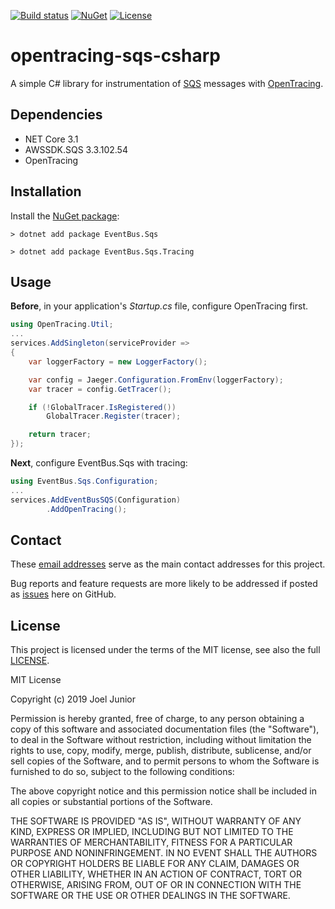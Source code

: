 [![Build status](https://ci.appveyor.com/api/projects/status/k7o1c0k2tbu4nhx6/branch/master?svg=true)](https://ci.appveyor.com/project/juniortads/opentracing-sqs-csharp/branch/master) [![NuGet](https://buildstats.info/nuget/EventBus.Sqs.Tracing)](http://www.nuget.org/packages/EventBus.Sqs.Tracing)
[![License](https://img.shields.io/badge/license-MIT-blue.svg)](LICENSE)

# opentracing-sqs-csharp

A simple C# library for instrumentation of [SQS](https://aws.amazon.com/sqs) messages 
with [OpenTracing](http://opentracing.io/).

## Dependencies

* NET Core 3.1 
* AWSSDK.SQS 3.3.102.54
* OpenTracing

## Installation

Install the [NuGet package](https://www.nuget.org/packages/EventBus.Sqs.Tracing/):

    > dotnet add package EventBus.Sqs

    > dotnet add package EventBus.Sqs.Tracing

## Usage

**Before**, in your application's _Startup.cs_ file, configure OpenTracing first.
```cs
using OpenTracing.Util;
...
services.AddSingleton(serviceProvider =>
{
    var loggerFactory = new LoggerFactory();

    var config = Jaeger.Configuration.FromEnv(loggerFactory);
    var tracer = config.GetTracer();

    if (!GlobalTracer.IsRegistered())
        GlobalTracer.Register(tracer);

    return tracer;
});
```
**Next**, configure EventBus.Sqs with tracing: 
```cs
using EventBus.Sqs.Configuration;
...
services.AddEventBusSQS(Configuration)
        .AddOpenTracing();
```


## Contact

These [email addresses](MAINTAINERS) serve as the main contact addresses for this project.

Bug reports and feature requests are more likely to be addressed
if posted as [issues](../../issues) here on GitHub.

## License

This project is licensed under the terms of the MIT license, see also the full [LICENSE](LICENSE).

MIT License

Copyright (c) 2019 Joel Junior

Permission is hereby granted, free of charge, to any person obtaining a copy
of this software and associated documentation files (the "Software"), to deal
in the Software without restriction, including without limitation the rights
to use, copy, modify, merge, publish, distribute, sublicense, and/or sell
copies of the Software, and to permit persons to whom the Software is
furnished to do so, subject to the following conditions:

The above copyright notice and this permission notice shall be included in all
copies or substantial portions of the Software.

THE SOFTWARE IS PROVIDED "AS IS", WITHOUT WARRANTY OF ANY KIND, EXPRESS OR
IMPLIED, INCLUDING BUT NOT LIMITED TO THE WARRANTIES OF MERCHANTABILITY,
FITNESS FOR A PARTICULAR PURPOSE AND NONINFRINGEMENT. IN NO EVENT SHALL THE
AUTHORS OR COPYRIGHT HOLDERS BE LIABLE FOR ANY CLAIM, DAMAGES OR OTHER
LIABILITY, WHETHER IN AN ACTION OF CONTRACT, TORT OR OTHERWISE, ARISING FROM,
OUT OF OR IN CONNECTION WITH THE SOFTWARE OR THE USE OR OTHER DEALINGS IN THE
SOFTWARE.